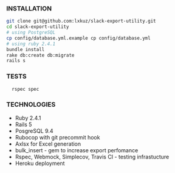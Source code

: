 ### INSTALLATION


```bash
git clone git@github.com:lxkuz/slack-export-utility.git
cd slack-export-utility
# using PostgreSQL
cp config/database.yml.example cp config/database.yml
# using ruby 2.4.1
bundle install
rake db:create db:migrate
rails s
```

### TESTS

```bash
  rspec spec
```
### TECHNOLOGIES

* Ruby 2.4.1
* Rails 5
* PosgreSQL 9.4
* Rubocop with git precommit hook
* Axlsx for Excel generation
* bulk_insert - gem to increase export perfomance
* Rspec, Webmock, Simplecov, Travis CI - testing infrastucture
* Heroku deployment
